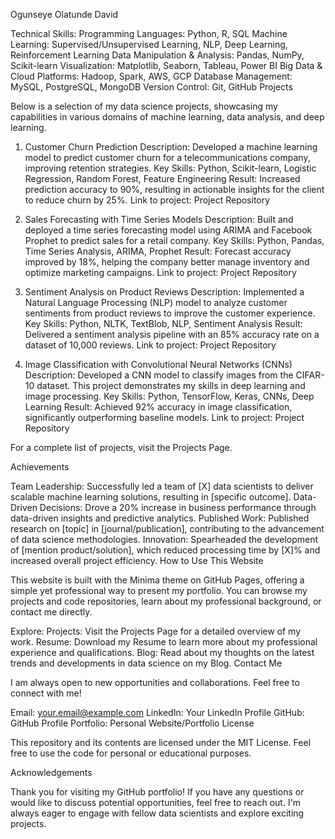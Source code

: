 Ogunseye Olatunde David

Technical Skills:
Programming Languages: Python, R, SQL
Machine Learning: Supervised/Unsupervised Learning, NLP, Deep Learning, Reinforcement Learning
Data Manipulation & Analysis: Pandas, NumPy, Scikit-learn
Visualization: Matplotlib, Seaborn, Tableau, Power BI
Big Data & Cloud Platforms: Hadoop, Spark, AWS, GCP
Database Management: MySQL, PostgreSQL, MongoDB
Version Control: Git, GitHub
Projects

Below is a selection of my data science projects, showcasing my capabilities in various domains of machine learning, data analysis, and deep learning.

1. Customer Churn Prediction
Description: Developed a machine learning model to predict customer churn for a telecommunications company, improving retention strategies.
Key Skills: Python, Scikit-learn, Logistic Regression, Random Forest, Feature Engineering
Result: Increased prediction accuracy to 90%, resulting in actionable insights for the client to reduce churn by 25%.
Link to project: Project Repository

2. Sales Forecasting with Time Series Models
Description: Built and deployed a time series forecasting model using ARIMA and Facebook Prophet to predict sales for a retail company.
Key Skills: Python, Pandas, Time Series Analysis, ARIMA, Prophet
Result: Forecast accuracy improved by 18%, helping the company better manage inventory and optimize marketing campaigns.
Link to project: Project Repository

3. Sentiment Analysis on Product Reviews
Description: Implemented a Natural Language Processing (NLP) model to analyze customer sentiments from product reviews to improve the customer experience.
Key Skills: Python, NLTK, TextBlob, NLP, Sentiment Analysis
Result: Delivered a sentiment analysis pipeline with an 85% accuracy rate on a dataset of 10,000 reviews.
Link to project: Project Repository

4. Image Classification with Convolutional Neural Networks (CNNs)
Description: Developed a CNN model to classify images from the CIFAR-10 dataset. This project demonstrates my skills in deep learning and image processing.
Key Skills: Python, TensorFlow, Keras, CNNs, Deep Learning
Result: Achieved 92% accuracy in image classification, significantly outperforming baseline models.
Link to project: Project Repository

For a complete list of projects, visit the Projects Page.

Achievements

Team Leadership: Successfully led a team of [X] data scientists to deliver scalable machine learning solutions, resulting in [specific outcome].
Data-Driven Decisions: Drove a 20% increase in business performance through data-driven insights and predictive analytics.
Published Work: Published research on [topic] in [journal/publication], contributing to the advancement of data science methodologies.
Innovation: Spearheaded the development of [mention product/solution], which reduced processing time by [X]% and increased overall project efficiency.
How to Use This Website

This website is built with the Minima theme on GitHub Pages, offering a simple yet professional way to present my portfolio. You can browse my projects and code repositories, learn about my professional background, or contact me directly.

Explore:
Projects: Visit the Projects Page for a detailed overview of my work.
Resume: Download my Resume to learn more about my professional experience and qualifications.
Blog: Read about my thoughts on the latest trends and developments in data science on my Blog.
Contact Me

I am always open to new opportunities and collaborations. Feel free to connect with me!

Email: your.email@example.com
LinkedIn: Your LinkedIn Profile
GitHub: GitHub Profile
Portfolio: Personal Website/Portfolio
License

This repository and its contents are licensed under the MIT License. Feel free to use the code for personal or educational purposes.

Acknowledgements

Thank you for visiting my GitHub portfolio! If you have any questions or would like to discuss potential opportunities, feel free to reach out. I'm always eager to engage with fellow data scientists and explore exciting projects.
